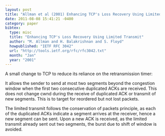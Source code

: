 ```yaml
---
layout: post
title: "Allman et al (2001) Enhancing TCP's Loss Recovery Using Limited Transmit (RFC3042)"
date: 2011-08-08 15:41:21 -0400
category: paper
bibtex:
  type: misc
  title: "Enhancing TCP's Loss Recovery Using Limited Transmit"
  author: "M. Allman and H. Balakrishnan and S. Floyd"
  howpublished: "IETF RFC 3042"
  url: "http://tools.ietf.org/rfc/rfc3042.txt"
  month: "Jan"
  year: "2001"
---
```

A small change to TCP to reduce its reliance on the retransmission timer: 

It allows the sender to send at most two segments beyond the congestion window when the first two consecutive duplicated ACKs are received. This does not change cwnd during the receive of duplicated ACK or transmit of new segments. This is to target for reordered but not lost packets.

The limited transmit follows the conservation of packets principle, as each of the duplicated ACKs indicate a segment arrives at the receiver, hence a new segment can be sent. Upon a new ACK is received, as the limited transmit already sent out two segments, the burst due to shift of window is avoided.
